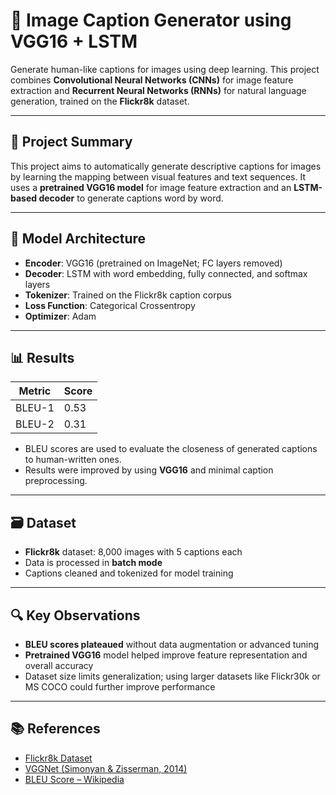 # 🧠 Image Caption Generator using VGG16 + LSTM

Generate human-like captions for images using deep learning. This project combines **Convolutional Neural Networks (CNNs)** for image feature extraction and **Recurrent Neural Networks (RNNs)** for natural language generation, trained on the **Flickr8k** dataset.

---

## 📌 Project Summary

This project aims to automatically generate descriptive captions for images by learning the mapping between visual features and text sequences. It uses a **pretrained VGG16 model** for image feature extraction and an **LSTM-based decoder** to generate captions word by word.

---

## 🧠 Model Architecture

- **Encoder**: VGG16 (pretrained on ImageNet; FC layers removed)
- **Decoder**: LSTM with word embedding, fully connected, and softmax layers
- **Tokenizer**: Trained on the Flickr8k caption corpus
- **Loss Function**: Categorical Crossentropy
- **Optimizer**: Adam

---

## 📊 Results

| Metric   | Score  |
|----------|--------|
| BLEU-1   | 0.53   |
| BLEU-2   | 0.31   |

- BLEU scores are used to evaluate the closeness of generated captions to human-written ones.
- Results were improved by using **VGG16** and minimal caption preprocessing.

---

## 🗃️ Dataset

- **Flickr8k** dataset: 8,000 images with 5 captions each
- Data is processed in **batch mode**
- Captions cleaned and tokenized for model training

---

## 🔍 Key Observations

- **BLEU scores plateaued** without data augmentation or advanced tuning
- **Pretrained VGG16** model helped improve feature representation and overall accuracy
- Dataset size limits generalization; using larger datasets like Flickr30k or MS COCO could further improve performance

---

## 📚 References

- [Flickr8k Dataset](https://github.com/jbrownlee/Datasets)
- [VGGNet (Simonyan & Zisserman, 2014)](https://arxiv.org/abs/1409.1556)
- [BLEU Score – Wikipedia](https://en.wikipedia.org/wiki/BLEU)
